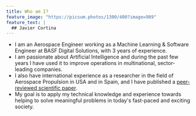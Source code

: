```yaml
---
title: Who am I?
feature_image: "https://picsum.photos/1300/400?image=989"
feature_text: |
  ## Javier Cortina
---
```



- I am an Aerospace Engineer working as a Machine Learning & Software Engineer at BASF Digital Solutions, with 3 years of experience.
- I am passionate about Artificial Intelligence and during the past few years I have used it to improve operations in multinational, sector-leading companies.
- I also have international experience as a researcher in the field of Aerospace Propulsion in USA and in Spain, and I have published a [peer-reviewed scientific paper](/assets/1-s2.0-S0894177720306828-main.pdf).
- My goal is to apply my technical knowledge and experience towards helping to solve meaningful problems in today's fast-paced and exciting society.
